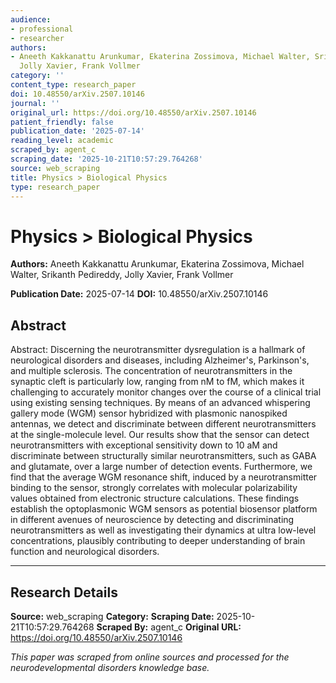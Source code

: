 ```yaml
---
audience:
- professional
- researcher
authors:
- Aneeth Kakkanattu Arunkumar, Ekaterina Zossimova, Michael Walter, Srikanth Pedireddy,
  Jolly Xavier, Frank Vollmer
category: ''
content_type: research_paper
doi: 10.48550/arXiv.2507.10146
journal: ''
original_url: https://doi.org/10.48550/arXiv.2507.10146
patient_friendly: false
publication_date: '2025-07-14'
reading_level: academic
scraped_by: agent_c
scraping_date: '2025-10-21T10:57:29.764268'
source: web_scraping
title: Physics > Biological Physics
type: research_paper
---
```

# Physics > Biological Physics

**Authors:** Aneeth Kakkanattu Arunkumar, Ekaterina Zossimova, Michael Walter, Srikanth Pedireddy, Jolly Xavier, Frank Vollmer

**Publication Date:** 2025-07-14
**DOI:** 10.48550/arXiv.2507.10146

## Abstract

Abstract:
Discerning the neurotransmitter dysregulation is a hallmark of neurological disorders and diseases, including Alzheimer's, Parkinson's, and multiple sclerosis. The concentration of neurotransmitters in the synaptic cleft is particularly low, ranging from nM to fM, which makes it challenging to accurately monitor changes over the course of a clinical trial using existing sensing techniques. By means of an advanced whispering gallery mode (WGM) sensor hybridized with plasmonic nanospiked antennas, we detect and discriminate between different neurotransmitters at the single-molecule level. Our results show that the sensor can detect neurotransmitters with exceptional sensitivity down to 10 aM and discriminate between structurally similar neurotransmitters, such as GABA and glutamate, over a large number of detection events. Furthermore, we find that the average WGM resonance shift, induced by a neurotransmitter binding to the sensor, strongly correlates with molecular polarizability values obtained from electronic structure calculations. These findings establish the optoplasmonic WGM sensors as potential biosensor platform in different avenues of neuroscience by detecting and discriminating neurotransmitters as well as investigating their dynamics at ultra low-level concentrations, plausibly contributing to deeper understanding of brain function and neurological disorders.

---

## Research Details

**Source:** web_scraping
**Category:** 
**Scraping Date:** 2025-10-21T10:57:29.764268
**Scraped By:** agent_c
**Original URL:** https://doi.org/10.48550/arXiv.2507.10146

*This paper was scraped from online sources and processed for the neurodevelopmental disorders knowledge base.*